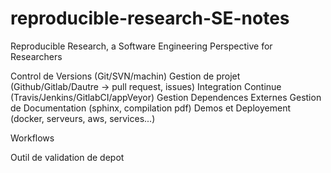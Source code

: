 # reproducible-research-SE-notes

Reproducible Research, a Software Engineering Perspective for Researchers

Control de Versions (Git/SVN/machin)
Gestion de projet (Github/Gitlab/Dautre -> pull request, issues)
Integration Continue (Travis/Jenkins/GitlabCI/appVeyor)
Gestion Dependences Externes
Gestion de Documentation (sphinx, compilation pdf)
Demos et Deployement (docker, serveurs, aws, services...)

Workflows

Outil de validation de depot
